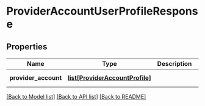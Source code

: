 # ProviderAccountUserProfileResponse


## Properties
Name | Type | Description | Notes
------------ | ------------- | ------------- | -------------
**provider_account** | [**list[ProviderAccountProfile]**](ProviderAccountProfile.md) |  | [optional] [readonly] 

[[Back to Model list]](../README.md#documentation-for-models) [[Back to API list]](../README.md#documentation-for-api-endpoints) [[Back to README]](../README.md)



